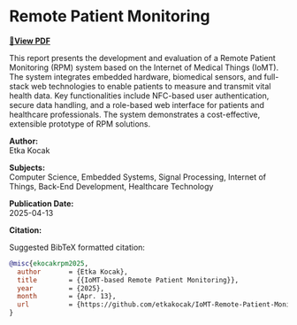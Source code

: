 # Remote Patient Monitoring

[**📄View PDF**](https://github.com/etkakocak/IoMT-Remote-Patient-Monitoring/raw/main/documentation/IoMT%20based%20Remote%20Patient%20Monitoring.pdf)

This report presents the development and evaluation of a Remote Patient Monitoring (RPM) system based on the Internet of Medical Things (IoMT). The system integrates embedded hardware, biomedical sensors, and full-stack web technologies to enable patients to measure and transmit vital health data. Key functionalities include NFC-based user authentication, secure data handling, and a role-based web interface for patients and healthcare professionals. The system demonstrates a cost-effective, extensible prototype of RPM solutions.  

**Author:**  
Etka Kocak

**Subjects:**  
Computer Science, Embedded Systems, Signal Processing, Internet of Things, Back-End Development, Healthcare Technology

**Publication Date:**  
2025-04-13

**Citation:**  

Suggested BibTeX formatted citation:
```bibtex
@misc{ekocakrpm2025,
  author       = {Etka Kocak},
  title        = {{IoMT-based Remote Patient Monitoring}},
  year         = {2025},
  month        = {Apr. 13},
  url          = {https://github.com/etkakocak/IoMT-Remote-Patient-Monitoring/tree/main/documentation}
}
